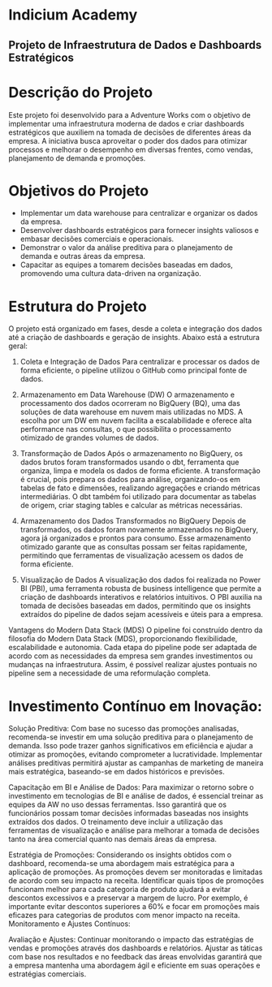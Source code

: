 # Indicium Academy

## Projeto de Infraestrutura de Dados e Dashboards Estratégicos

# Descrição do Projeto

Este projeto foi desenvolvido para a Adventure Works com o objetivo de implementar uma infraestrutura moderna de dados e criar dashboards estratégicos que auxiliem na tomada de decisões de diferentes áreas da empresa. A iniciativa busca aproveitar o poder dos dados para otimizar processos e melhorar o desempenho em diversas frentes, como vendas, planejamento de demanda e promoções.

# Objetivos do Projeto

* Implementar um data warehouse para centralizar e organizar os dados da empresa.
* Desenvolver dashboards estratégicos para fornecer insights valiosos e embasar decisões comerciais e operacionais.
* Demonstrar o valor da análise preditiva para o planejamento de demanda e outras áreas da empresa.
* Capacitar as equipes a tomarem decisões baseadas em dados, promovendo uma cultura data-driven na organização.

# Estrutura do Projeto

O projeto está organizado em fases, desde a coleta e integração dos dados até a criação de dashboards e geração de insights. Abaixo está a estrutura geral:

 1. Coleta e Integração de Dados
Para centralizar e processar os dados de forma eficiente, o pipeline utilizou o GitHub como principal fonte de dados.

2. Armazenamento em Data Warehouse (DW)
O armazenamento e processamento dos dados ocorreram no BigQuery (BQ), uma das soluções de data warehouse em nuvem mais utilizadas no MDS. A escolha por um DW em nuvem facilita a escalabilidade e oferece alta performance nas consultas, o que possibilita o processamento otimizado de grandes volumes de dados.

3. Transformação de Dados
Após o armazenamento no BigQuery, os dados brutos foram transformados usando o dbt, ferramenta que organiza, limpa e modela os dados de forma eficiente. A transformação é crucial, pois prepara os dados para análise, organizando-os em tabelas de fato e dimensões, realizando agregações e criando métricas intermediárias. O dbt também foi utilizado para documentar as tabelas de origem, criar staging tables e calcular as métricas necessárias.

4. Armazenamento dos Dados Transformados no BigQuery
Depois de transformados, os dados foram novamente armazenados no BigQuery, agora já organizados e prontos para consumo. Esse armazenamento otimizado garante que as consultas possam ser feitas rapidamente, permitindo que ferramentas de visualização acessem os dados de forma eficiente.

5. Visualização de Dados
A visualização dos dados foi realizada no Power BI (PBI), uma ferramenta robusta de business intelligence que permite a criação de dashboards interativos e relatórios intuitivos. O PBI auxilia na tomada de decisões baseadas em dados, permitindo que os insights extraídos do pipeline de dados sejam acessíveis e úteis para a empresa.

Vantagens do Modern Data Stack (MDS)
O pipeline foi construído dentro da filosofia do Modern Data Stack (MDS), proporcionando flexibilidade, escalabilidade e autonomia. Cada etapa do pipeline pode ser adaptada de acordo com as necessidades da empresa sem grandes investimentos ou mudanças na infraestrutura. Assim, é possível realizar ajustes pontuais no pipeline sem a necessidade de uma reformulação completa.

# Investimento Contínuo em Inovação:

Solução Preditiva: Com base no sucesso das promoções analisadas, recomenda-se investir em uma solução preditiva para o planejamento de demanda. Isso pode trazer ganhos significativos em eficiência e ajudar a otimizar as promoções, evitando comprometer a lucratividade. Implementar análises preditivas permitirá ajustar as campanhas de marketing de maneira mais estratégica, baseando-se em dados históricos e previsões.

Capacitação em BI e Análise de Dados: Para maximizar o retorno sobre o investimento em tecnologias de BI e análise de dados, é essencial treinar as equipes da AW no uso dessas ferramentas. Isso garantirá que os funcionários possam tomar decisões informadas baseadas nos insights extraídos dos dados. O treinamento deve incluir a utilização das ferramentas de visualização e análise para melhorar a tomada de decisões tanto na área comercial quanto nas demais áreas da empresa.

Estratégia de Promoções: Considerando os insights obtidos com o dashboard, recomenda-se uma abordagem mais estratégica para a aplicação de promoções. As promoções devem ser monitoradas e limitadas de acordo com seu impacto na receita. Identificar quais tipos de promoções funcionam melhor para cada categoria de produto ajudará a evitar descontos excessivos e a preservar a margem de lucro. Por exemplo, é importante evitar descontos superiores a 60% e focar em promoções mais eficazes para categorias de produtos com menor impacto na receita.
Monitoramento e Ajustes Contínuos:

Avaliação e Ajustes: Continuar monitorando o impacto das estratégias de vendas e promoções através dos dashboards e relatórios. Ajustar as táticas com base nos resultados e no feedback das áreas envolvidas garantirá que a empresa mantenha uma abordagem ágil e eficiente em suas operações e estratégias comerciais.


